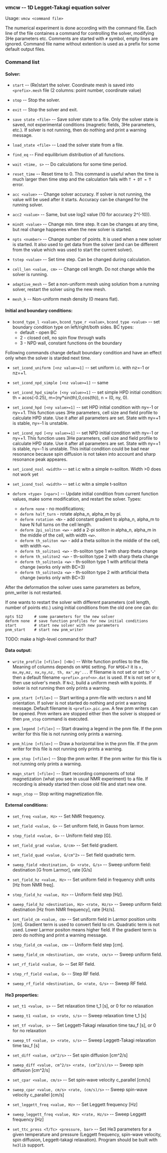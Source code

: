 ### vmcw -- 1D Legget-Takagi equation solver

Usage: `vmcw <command file>`

The numerical experiment is done according with the command file. Each
line of the file containes a command for controlling the solver,
modifying 3He parameters etc. Comments are started with `#` symbol,
empty lines are ignored. Command file name without extention is used as a prefix
for some default output files.

### Command list

#### Solver:

* `start` -- (Re)start the solver. Coordinate mesh is saved into
  `<prefix>.mesh` file (2 columns: point number, coordinate value)

* `stop` -- Stop the solver.

* `exit` -- Stop the solver and exit.

* `save state <file>` -- Save solver state to a file. Only the solver
state is saved, not experimental conditions (magnetic fields, 3He
parameters, etc.). If solver is not running, then do nothing and print
a warning message.

* `load_state <file>` -- Load the solver state from a file.

* `find_eq` -- Find equilibrium distribution of all functions.

* `wait <time, s>` -- Do calculations for some time period.

* `reset_time` -- Reset time to 0. This command is useful
when the time is much larger then time step and the calculation fails
with `T + DT = T` error.

* `acc <value>` -- Change solver accuracy. If solver is not running,
the value will be used after it starts. Accuracy can be changed for
the running solver.

* `acc2 <value>` -- Same, but use log2 value (10 for accuracy 2^(-10)).

* `mindt <value>` -- Change min. time step. It can be changes at any
time, but real change happenes when the new solver is started.

* `npts <number>` -- Change number of points. It is used when a new solver
is started. It also used to get data from the solver (and can be different
from the value which was used to start the current solver).

* `tstep <value>` -- Set time step. Can be changed during calculation.

* `cell_len <value, cm>` -- Change cell length. Do not change while
the solver is running.

* `adaptive_mesh` -- Set a non-uniform mesh using solution from a running
solver, restart the solver using the new mesh.

* `mesh_k` -- Non-uniform mesh density (0 means flat).

#### Initial and boundary conditions:

* `bcond_type_l <value>`, `bcond_type_r <value>`, `bcond_type <value>` --
  set boundary condition type on left/right/both sides.
  BC types:
  * default - open BC
  * 2 - closed cell, no spin flow through walls
  * 3 - NPD wall, constant functions on the boundary

Following commands change default boundary condition and have an effect
only when the solver is starded next time.

* `set_icond_uniform [<nz value>=1]` -- set uniform i.c. with nz=-1 or nz=+1.
* `set_icond_npd_simple [<nz value>=1]` -- same

* `set_icond_hpd_simple [<ny value>=1]` -- set simple HPD initial
condition: th = acos(-0.25), m=(ny*sin(th),0,cos(th)), n = (0, ny, 0).

* `set_icond_hpd [<ny value>=1]` -- set HPD initial condition with ny=-1
or ny=+1. This function uses 3He parameters, cell size and field profile
to calculate HPD state. Use it after all parameters are set. State with
ny=+1 is stable, ny=-1 is unstable.

* `set_icond_npd [<ny value>=1]` -- set NPD initial condition with ny=-1
or ny=+1. This function uses 3He parameters, cell size and field profile
to calculate HPD state. Use it after all parameters are set. State with
ny=+1 is stable, ny=-1 is unstable. This initial condition
could be bad near resonance because spin diffusion is not taken into account
and sharp resonance peak appeares.


* `set_icond_nsol <width>` -- set i.c witn a simple n-soliton. Width >0 does not work yet
* `set_icond_tsol <width>` -- set i.c witn a simple t-soliton

* `deform <type> [<par>]` -- Update initial condition from current
function values, make some modification, and restart the solver. Types:

  * `deform none` - no modifications;
  * `deform half_turn` - rotate alpha_n, alpha_m by pi.
  * `deform rotation <N>` - add constant gradient to alpha_n, alpha_m
    to have N full turns on the cell length.
  * `deform 2pi_soliton <w>` - add a 2-pi soliton in alpha_n, alpha_m
    in the middle of the cell, with width `<w>`.
  * `deform th_soliton <w>` - add a theta soliton in the middle
    of the cell, with width `<w>`.
  * `deform th_soliton1 <w>` - th-soliton type 1 with sharp theta change
  * `deform th_soliton2 <w>` - th-soliton type 2 with sharp theta change
  * `deform th_soliton1a <w>` - th-soliton type 1 with artificial theta change (works only with BC=3)
  * `deform th_soliton2a <w>` - th-soliton type 2 with artificial theta change (works only with BC=3)

After the deformation the solver uses same parameters as before,
pnm_writer is not restarted.

If one wants to restart the solver with different parameters (cell length, number of points etc.)
using initial conditions from the old one one can do:
```
npts 512     # some parameters for the new solver
deform none  # save function profiles for new initial conditions
start        # start new solver with new parameters
pnm_start    # start new pnm_writer
```
TODO: make a high-level command for that?

#### Data output:

* `write_profile [<file>] [<N>]` -- Write function profiles to the file.
Meaning of columns depends on `NPDE` setting. For `NPDE=7` it is `x,
mx,my,mz, nx,ny,nz, th, mx',my'...` If filename is not set or set to '-'
then a default filename `<prefix>.prof<n>.dat` is used. If `N` is not set
or `0`, then use solver's mesh. If `N>2`, build a uniform mesh with `N`
points. If solver is not running then only prints a warning.

* `pnm_start [<file>]` -- Start writing a pnm-file with vectors n and M
orientation. If solver is not started do nothing and print a warning
message. Default filename is `<prefix>.pic.pnm`. A few pnm writers
can be opened. Pnm writers are stopped either then the solver is stopped
or then `pnm_stop` command is executed.

* `pnm_legend [<file>]` -- Start drawing a legend in the pnm file.
If the pnm writer for this file is not running only prints a warning.

* `pnm_hline [<file>]` -- Draw a horizontal line in the pnm file.
If the pnm writer for this file is not running only prints a warning.

* `pnm_stop [<file>]` -- Stop the pnm writer. If the pnm writer for this
file is not running only prints a warning.

* `magn_start [<file>]` -- Start recording components of total
magnetization (what you see in usual NMR experiment) to a file. If
recording is already started then close old file and start new one.

* `magn_stop` -- Stop writing magnetization file.


#### External conditions:

* `set_freq <value, Hz>` -- Set NMR frequency.

* `set_field <value, G>` -- Set uniform field, in Gauss from larmor.

* `step_field <value, G>` -- Uniform field step [G].

* `set_field_grad <value, G/cm>` -- Set field gradient.

* `set_field_quad <value, G/cm^2>` -- Set field quadratic term.

* `sweep_field <destination, G> <rate, G/s>` -- Sweep uniform field:
destination [G from Larmor], rate [G/s]

* `set_field_hz <value, Hz>` --  Set uniform field in frequency shift
units [Hz from NMR freq].

* `step_field_hz <value, Hz>` -- Uniform field step [Hz].

* `sweep_field_hz <destination, Hz> <rate, Hz/s>` -- Sweep uniform field:
destination [Hz from NMR frequency], rate [Hz/s].

* `set_field_cm <value, cm>` -- Set uniform field in Larmor position
units [cm]. Gradient term is used to convert field to cm. Quadratic term
is not used. Lower Larmor positon means higher field. If the gradient
term is zero do nothing and print a warning message.

* `step_field_cm <value, cm>` -- Uniform field step [cm].

* `sweep_field_cm <destination, cm> <rate, cm/s>` -- Sweep uniform field.

* `set_rf_field <value, G>` -- Set RF field.

* `step_rf_field <value, G>` -- Step RF field.

* `sweep_rf_field <destination, G> <rate, G/s>` -- Sweep RF field.

#### He3 properties:

* `set_t1 <value, s>`   -- Set relaxation time t_1 [s], or 0 for no relaxation
* `sweep_t1 <value, s> <rate, s/s>` -- Sweep relaxation time t_1 [s]
* `set_tf <value, s>`   -- Set Leggett-Takagi relaxation time tau_f [s], or 0 for no relaxation
* `sweep_tf <value, s> <rate, s/s>` -- Sweep Leggett-Takagi relaxation time tau_f [s]
* `set_diff <value, cm^2/s>` -- Set spin diffusion [cm^2/s]
* `sweep_diff <value, cm^2/s> <rate, (cm^2/s)/s>` -- Sweep spin diffusion [cm^2/s]
* `set_cpar <value, cm/s>` -- Set  spin-wave velocity c_parallel [cm/s]
* `sweep_cpar <value, cm/s> <rate, (cm/s)/s>` -- Sweep spin-wave velocity c_parallel [cm/s]
* `set_leggett_freq <value, Hz>` -- Set Leggett frequency [Hz]
* `sweep_leggett_freq <value, Hz> <rate, Hz/s>` -- Sweep Leggett frequency [Hz]

* `set_ttc_press <T/Tc> <pressure, bar>` -- Set He3 parameters for a
given temperature and pressure (Leggett frequency, spin-wave velocity, spin diffusion, Leggett-takagi relaxation).
Program should be built with `he3lib` support.


